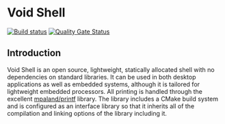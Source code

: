 # Void Shell

[![Build status](https://badge.buildkite.com/8d52f60b475beb11840952302942d35d29674347a54537bc28.svg)](https://buildkite.com/voidstar-solutions/void-shell)
[![Quality Gate Status](https://sonarcloud.io/api/project_badges/measure?project=void_shell&metric=alert_status)](https://sonarcloud.io/dashboard?id=void_shell)

## Introduction

Void Shell is an open source, lightweight, statically allocated shell with no dependencies on standard libraries.  It can be used in both desktop applications as well as embedded systems, although it is tailored for lightweight embedded processors.  All printing is handled through the excellent [mpaland/printf](https://github.com/mpaland/printf) library.  The library includes a CMake build system and is configured as an interface library so that it inherits all of the compilation and linking options of the library including it.
